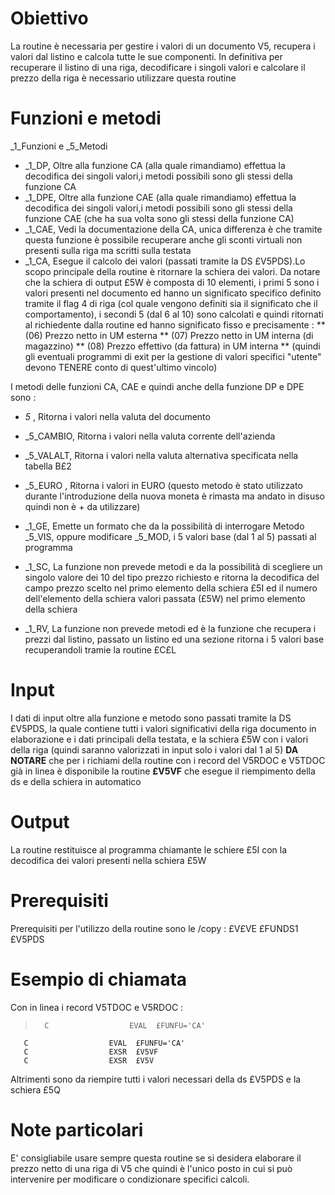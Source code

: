 # Obiettivo
La routine è necessaria per gestire i valori di un documento V5, recupera i valori dal listino e calcola tutte le sue componenti.
In definitiva per recuperare il listino di una riga, decodificare i singoli valori e calcolare il prezzo della riga è necessario utilizzare questa routine

# Funzioni e metodi
_1_Funzioni e _5_Metodi
 * _1_DP, Oltre alla funzione CA (alla quale rimandiamo) effettua la decodifica dei singoli valori,i metodi possibili sono gli stessi della funzione CA
 * _1_DPE, Oltre alla funzione CAE (alla quale rimandiamo) effettua la decodifica dei singoli valori,i metodi possibili sono gli stessi della funzione CAE (che ha sua volta sono gli stessi della funzione CA)
 * _1_CAE, Vedi la documentazione della CA, unica differenza è che tramite questa funzione è possibile recuperare anche gli sconti virtuali non presenti sulla riga ma scritti sulla testata
 * _1_CA, Esegue il calcolo dei valori (passati tramite la DS £V5PDS).Lo scopo principale della routine è ritornare la schiera dei valori. Da notare che la schiera di output £5W è composta di 10 elementi, i primi 5 sono i valori presenti nel documento ed hanno un significato specifico definito tramite il flag 4 di riga (col quale vengono definiti sia il significato che il comportamento), i secondi 5 (dal 6 al 10) sono calcolati e quindi ritornati al richiedente dalla routine ed hanno significato fisso e precisamente : 
 ** (06) Prezzo netto in UM esterna
 ** (07) Prezzo netto in UM interna (di magazzino)
 ** (08) Prezzo effettivo (da fattura) in UM interna
 ** (quindi gli eventuali programmi di exit per la gestione di valori specifici "utente" devono TENERE conto di quest'ultimo vincolo)

I metodi delle funzioni CA, CAE e quindi anche della funzione DP e DPE sono : 
 * _5_      ,  Ritorna i valori nella valuta del documento
 * _5_CAMBIO, Ritorna i valori nella valuta corrente dell'azienda
 * _5_VALALT, Ritorna i valori nella valuta alternativa specificata nella tabella B£2
 * _5_EURO  , Ritorna i valori in EURO  (questo metodo è stato utilizzato durante l'introduzione della nuova moneta è rimasta ma andato in disuso quindi non è + da utilizzare)

 * _1_GE, Emette un formato che da la possibilità di interrogare Metodo _5_VIS, oppure modificare _5_MOD, i 5 valori base (dal 1 al 5) passati al programma
 * _1_SC, La funzione non prevede metodi e da la possibilità di scegliere un singolo valore dei 10 del tipo prezzo richiesto e ritorna la decodifica del campo prezzo scelto nel primo elemento della schiera £5I ed il numero dell'elemento della schiera valori passata (£5W) nel primo elemento della schiera
 * _1_RV, La funzione non prevede metodi ed è la funzione che recupera i prezzi dal listino, passato un listino ed una sezione ritorna i 5 valori base recuperandoli tramie la routine £C£L

# Input
I dati di input oltre alla funzione e metodo sono passati tramite la DS £V5PDS, la quale contiene tutti i valori significativi della riga documento in elaborazione e i dati principali della testata, e la schiera £5W con i valori della riga (quindi saranno valorizzati in input solo i valori dal 1 al 5)
**DA NOTARE** che per i richiami della routine con i record del V5RDOC e V5TDOC già in linea è disponibile la routine **£V5VF** che esegue il riempimento della ds e della schiera in automatico


# Output
La routine restituisce al programma chiamante le schiere £5I con la decodifica dei valori presenti nella schiera £5W

# Prerequisiti
Prerequisiti per l'utilizzo della routine sono le /copy : 
£V£VE
£FUNDS1
£V5PDS

# Esempio di chiamata
Con in linea i record V5TDOC e V5RDOC : 
>       C                  EVAL  £FUNFU='CA'
       C                  EVAL  £FUNFU='CA'
       C                  EXSR  £V5VF
       C                  EXSR  £V5V

Altrimenti sono da riempire tutti i valori necessari della ds £V5PDS e la schiera £5Q



# Note particolari
E' consigliabile usare sempre questa routine se si desidera elaborare il prezzo netto di una riga di V5 che quindi è l'unico posto in cui si può intervenire per modificare o condizionare specifici calcoli.
